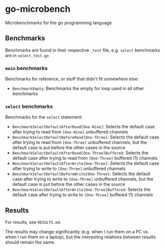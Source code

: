 # go-microbench
Microbenchmarks for the go programming language

## Benchmarks
Benchmarks are found in their respective `_test` file, e.g. `select` benchmarks are in `select_test.go`


### `main` benchmarks
Benchmarks for reference, or stuff that didn't fit somewhere else:

- `BenchmarkEmpty`: Benchmarks the empty for loop used in all other benchmarks

### `select` benchmarks
Benchmarks for the `select` statement:

- `BenchmarkSelectDefaultAfterRead[One-Nine]`: Selects the default case after trying to read from `[One-Nine]` unbuffered channels
- `BenchmarkSelectDefaultBeforeRead[One-Three]`: Selects the default case after trying to read from `[One-Three]` unbuffered channels, but the default case is put before the other cases in the source
- `BenchmarkSelectDefaultAfterRead[One-Three]Buffered`: Selects the default case after trying to read from `[One-Three]` buffered (1) channels
- `BenchmarkSelectDefaultAfterWrite[One-Three]`: Selects the default case after trying to write to `[One-Three]` unbuffered channels
- `BenchmarkSelectDefaultBeforeWrite[One-Three]`: Selects the default case after trying to write to `[One-Three]` unbuffered channels, but the default case is put before the other cases in the source
- `BenchmarkSelectDefaultAfterWrite[One-Three]Buffered`: Selects the default case after trying to write to `[One-Three]` buffered (1) channels

## Results
For results, see `RESULTS.md`.

The results may change significantly (e.g. when I run them on a PC vs. when I run them on a laptop), but the interesting relations between results should remain the same.